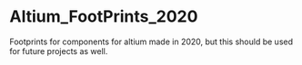 # Altium_FootPrints_2020
Footprints for components for altium made in 2020, but this should be used for future projects as well.
